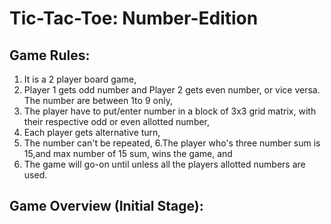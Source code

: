 # Tic-Tac-Toe: Number-Edition

## Game Rules:

1. It is a 2 player board game,
2. Player 1 gets odd number and Player 2 gets even number, or vice versa. The
number are between 1to 9 only,
3. The player have to put/enter number in a block of 3x3 grid matrix, with
their respective odd or even allotted number,
4. Each player gets alternative turn,
5. The number can't be repeated,
6.The player who's three number sum is 15,and max number of 15 sum, wins
the game, and
7. The game will go-on until unless all the players allotted numbers are used.

## Game Overview (Initial Stage):
